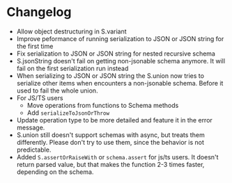 # Changelog

- Allow object destructuring in S.variant
- Improve peformance of running serialization to JSON or JSON string for the first time
- Fix serialization to JSON or JSON string for nested recursive schema
- S.jsonString doesn't fail on getting non-jsonable schema anymore. It will fail on the first serialization run instead
- When serializing to JSON or JSON string the S.union now tries to serialize other items when encounters a non-jsonable schema. Before it used to fail the whole union.
- For JS/TS users
  - Move operations from functions to Schema methods
  - Add `serializeToJsonOrThrow`
- Update operation type to be more detailed and feature it in the error message.
- S.union still doesn't support schemas with async, but treats them differently. Please don't try to use them, since the behavior is not predictable.
- Added `S.assertOrRaiseWith` or `schema.assert` for js/ts users. It doesn't return parsed value, but that makes the function 2-3 times faster, depending on the schema.
